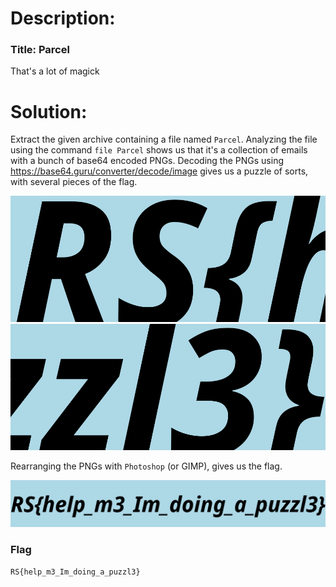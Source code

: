 # Description:

### Title: Parcel

That's a lot of magick

# Solution:

Extract the given archive containing a file named `Parcel`. Analyzing the file using the command `file Parcel` shows us that it's a collection of emails with a bunch of base64 encoded PNGs. Decoding the PNGs using https://base64.guru/converter/decode/image gives us a puzzle of sorts, with several pieces of the flag.

![black-tul1p](/RITSEC-2021/forensics/Parcel/solve/8.png)
![black-tul1p](/RITSEC-2021/forensics/Parcel/solve/3.png)

Rearranging the PNGs with `Photoshop` (or GIMP), gives us the flag.

![black-tul1p](/RITSEC-2021/forensics/Parcel/solve/flag.png)

### Flag

`RS{help_m3_Im_doing_a_puzzl3}`
